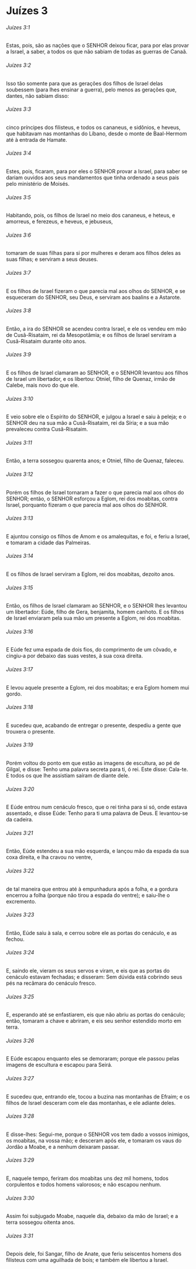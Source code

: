 # Juízes 3

###### Juízes 3:1

Estas, pois, são as nações que o SENHOR deixou ficar, para por elas provar a Israel, a saber, a todos os que não sabiam de todas as guerras de Canaã.

###### Juízes 3:2

Isso tão somente para que as gerações dos filhos de Israel delas soubessem (para lhes ensinar a guerra), pelo menos as gerações que, dantes, não sabiam disso:

###### Juízes 3:3

cinco príncipes dos filisteus, e todos os cananeus, e sidônios, e heveus, que habitavam nas montanhas do Líbano, desde o monte de Baal-Hermom até à entrada de Hamate.

###### Juízes 3:4

Estes, pois, ficaram, para por eles o SENHOR provar a Israel, para saber se dariam ouvidos aos seus mandamentos que tinha ordenado a seus pais pelo ministério de Moisés.

###### Juízes 3:5

Habitando, pois, os filhos de Israel no meio dos cananeus, e heteus, e amorreus, e ferezeus, e heveus, e jebuseus,

###### Juízes 3:6

tomaram de suas filhas para si por mulheres e deram aos filhos deles as suas filhas; e serviram a seus deuses.

###### Juízes 3:7

E os filhos de Israel fizeram o que parecia mal aos olhos do SENHOR, e se esqueceram do SENHOR, seu Deus, e serviram aos baalins e a Astarote.

###### Juízes 3:8

Então, a ira do SENHOR se acendeu contra Israel, e ele os vendeu em mão de Cusã-Risataim, rei da Mesopotâmia; e os filhos de Israel serviram a Cusã-Risataim durante oito anos.

###### Juízes 3:9

E os filhos de Israel clamaram ao SENHOR, e o SENHOR levantou aos filhos de Israel um libertador, e os libertou: Otniel, filho de Quenaz, irmão de Calebe, mais novo do que ele.

###### Juízes 3:10

E veio sobre ele o Espírito do SENHOR, e julgou a Israel e saiu à peleja; e o SENHOR deu na sua mão a Cusã-Risataim, rei da Síria; e a sua mão prevaleceu contra Cusã-Risataim.

###### Juízes 3:11

Então, a terra sossegou quarenta anos; e Otniel, filho de Quenaz, faleceu.

###### Juízes 3:12

Porém os filhos de Israel tornaram a fazer o que parecia mal aos olhos do SENHOR; então, o SENHOR esforçou a Eglom, rei dos moabitas, contra Israel, porquanto fizeram o que parecia mal aos olhos do SENHOR.

###### Juízes 3:13

E ajuntou consigo os filhos de Amom e os amalequitas, e foi, e feriu a Israel, e tomaram a cidade das Palmeiras.

###### Juízes 3:14

E os filhos de Israel serviram a Eglom, rei dos moabitas, dezoito anos.

###### Juízes 3:15

Então, os filhos de Israel clamaram ao SENHOR, e o SENHOR lhes levantou um libertador: Eúde, filho de Gera, benjamita, homem canhoto. E os filhos de Israel enviaram pela sua mão um presente a Eglom, rei dos moabitas.

###### Juízes 3:16

E Eúde fez uma espada de dois fios, do comprimento de um côvado, e cingiu-a por debaixo das suas vestes, à sua coxa direita.

###### Juízes 3:17

E levou aquele presente a Eglom, rei dos moabitas; e era Eglom homem mui gordo.

###### Juízes 3:18

E sucedeu que, acabando de entregar o presente, despediu a gente que trouxera o presente.

###### Juízes 3:19

Porém voltou do ponto em que estão as imagens de escultura, ao pé de Gilgal, e disse: Tenho uma palavra secreta para ti, ó rei. Este disse: Cala-te. E todos os que lhe assistiam saíram de diante dele.

###### Juízes 3:20

E Eúde entrou num cenáculo fresco, que o rei tinha para si só, onde estava assentado, e disse Eúde: Tenho para ti uma palavra de Deus. E levantou-se da cadeira.

###### Juízes 3:21

Então, Eúde estendeu a sua mão esquerda, e lançou mão da espada da sua coxa direita, e lha cravou no ventre,

###### Juízes 3:22

de tal maneira que entrou até à empunhadura após a folha, e a gordura encerrou a folha (porque não tirou a espada do ventre); e saiu-lhe o excremento.

###### Juízes 3:23

Então, Eúde saiu à sala, e cerrou sobre ele as portas do cenáculo, e as fechou.

###### Juízes 3:24

E, saindo ele, vieram os seus servos e viram, e eis que as portas do cenáculo estavam fechadas; e disseram: Sem dúvida está cobrindo seus pés na recâmara do cenáculo fresco.

###### Juízes 3:25

E, esperando até se enfastiarem, eis que não abriu as portas do cenáculo; então, tomaram a chave e abriram, e eis seu senhor estendido morto em terra.

###### Juízes 3:26

E Eúde escapou enquanto eles se demoraram; porque ele passou pelas imagens de escultura e escapou para Seirá.

###### Juízes 3:27

E sucedeu que, entrando ele, tocou a buzina nas montanhas de Efraim; e os filhos de Israel desceram com ele das montanhas, e ele adiante deles.

###### Juízes 3:28

E disse-lhes: Segui-me, porque o SENHOR vos tem dado a vossos inimigos, os moabitas, na vossa mão; e desceram após ele, e tomaram os vaus do Jordão a Moabe, e a nenhum deixaram passar.

###### Juízes 3:29

E, naquele tempo, feriram dos moabitas uns dez mil homens, todos corpulentos e todos homens valorosos; e não escapou nenhum.

###### Juízes 3:30

Assim foi subjugado Moabe, naquele dia, debaixo da mão de Israel; e a terra sossegou oitenta anos.

###### Juízes 3:31

Depois dele, foi Sangar, filho de Anate, que feriu seiscentos homens dos filisteus com uma aguilhada de bois; e também ele libertou a Israel.

